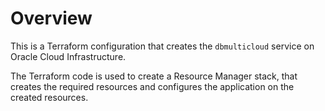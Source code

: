 # Overview 
This is a Terraform configuration that creates the `dbmulticloud` service on Oracle Cloud Infrastructure. 

The Terraform code is used to create a Resource Manager stack, that creates the required resources and configures the application on the created resources.